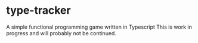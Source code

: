 # type-tracker
A simple functional programming game written in Typescript
This is work in progress and will probably not be continued.
